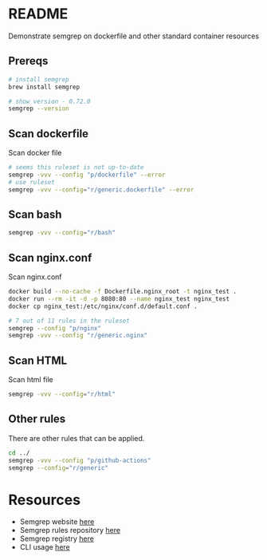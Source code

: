# README
Demonstrate semgrep on dockerfile and other standard container resources

## Prereqs

```sh
# install semgrep 
brew install semgrep

# show version - 0.72.0 
semgrep --version 
```

## Scan dockerfile
Scan docker file
```sh
# seems this ruleset is not up-to-date
semgrep -vvv --config "p/dockerfile" --error
# use ruleset 
semgrep -vvv --config="r/generic.dockerfile" --error
```

## Scan bash
```sh
semgrep -vvv --config="r/bash"
```

## Scan nginx.conf
Scan nginx.conf
```sh
docker build --no-cache -f Dockerfile.nginx_root -t nginx_test .
docker run --rm -it -d -p 8080:80 --name nginx_test nginx_test
docker cp nginx_test:/etc/nginx/conf.d/default.conf .  

# 7 out of 11 rules in the ruleset
semgrep --config "p/nginx"
semgrep -vvv --config "r/generic.nginx"        
```

## Scan HTML
Scan html file
```sh
semgrep -vvv --config="r/html"
```

## Other rules
There are other rules that can be applied. 
```sh
cd ../
semgrep -vvv --config "p/github-actions"      
semgrep --config="r/generic"
```

# Resources 
* Semgrep website [here](https://semgrep.dev/)  
* Semgrep rules repository [here](https://github.com/returntocorp/semgrep-rules)  
* Semgrep registry [here](https://semgrep.dev/r)  
* CLI usage [here](https://semgrep.dev/docs/cli-usage/)  



